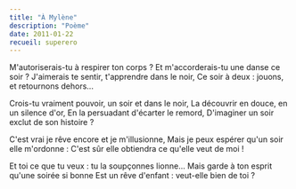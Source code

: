 ```yaml
---
title: "À Mylène"
description: "Poème"
date: 2011-01-22
recueil: superero
---
```


M'autoriserais-tu à respirer ton corps ?
Et m'accorderais-tu une danse ce soir ?
J'aimerais te sentir, t'apprendre dans le noir,
Ce soir à deux : jouons, et retournons dehors...

Crois-tu vraiment pouvoir, un soir et dans le noir,
La découvrir en douce, en un silence d'or,
En la persuadant d'écarter le remord,
D'imaginer un soir exclut de son histoire ?

C'est vrai je rêve encore et je m'illusionne,
Mais je peux espérer qu'un soir elle m'ordonne :
C'est sûr elle obtiendra ce qu'elle veut de moi !

Et toi ce que tu veux : tu la soupçonnes lionne...
Mais garde à ton esprit qu'une soirée si bonne
Est un rêve d'enfant : veut-elle bien de toi ?
